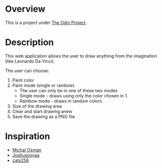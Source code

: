 # Overview
This is a project under [The Odin Project](https://www.theodinproject.com/about). 

# Description 
This web application allows the user to draw anything from the imagination (like Leonardo Da Vinci).  

The user can choose:
1. Paint color
2. Paint mode (single or rainbow)
    * The user can only be in one of these two modes
    * Single mode - draws using only the color chosen in 1.
    * Rainbow mode - draws in random colors 
3. Size of the drawing area
4. Clear and start drawing anew 
5. Save the drawing as a PNG file

# Inspiration 
* [Michal Osman](https://michalosman.github.io/etch-a-sketch/)
* [Joshusooyaa](https://joshusooyaa.github.io/etch-a-sketch/)
* [cats256](https://cats256.github.io/portfolio/projects/5/) 
